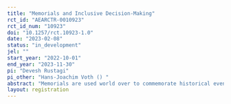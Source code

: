 ```yaml
---
title: "Memorials and Inclusive Decision-Making"
rct_id: "AEARCTR-0010923"
rct_id_num: "10923"
doi: "10.1257/rct.10923-1.0"
date: "2023-02-08"
status: "in_development"
jel: ""
start_year: "2022-10-01"
end_year: "2023-11-30"
pi: "Devesh Rustagi"
pi_other: "Hans-Joachim Voth () "
abstract: "Memorials are used world over to commemorate historical events. Among these are those dedicated to reminders of colonialism, slavery, wars, and genocide. There is growing interest in understanding how the presence of such memorials shape societal thinking,  integration, beliefs, and values. However, there is hardly any evidence. This progress has been hampered by several challenges. First, there is an issue of self-selection, as individual may sort into places with and without memorials. Second, even if we can resolve this problem, it is difficult to understand the underlying channel -- are observed responses due to internalization of beliefs and values or do they reflect social desirability. We aim to study the effect of memorials dedicated to the victims of WW-II on inclusive-decision making in Germany. These memorials are placed on municipal properties outside the house where the victims of WW II once lived. They include information on the name, gender, and age of the victim, as well as their survival status during the war period, and in case of death, the name and location of the concentration camp. "
layout: registration
---
```


